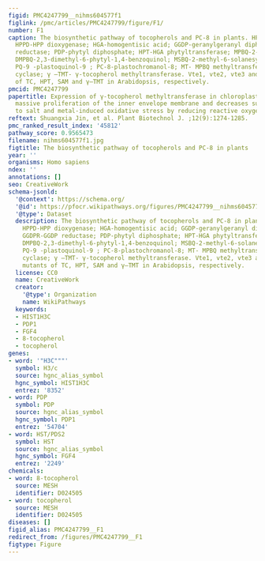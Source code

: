 ```yaml
---
figid: PMC4247799__nihms604577f1
figlink: /pmc/articles/PMC4247799/figure/F1/
number: F1
caption: The biosynthetic pathway of tocopherols and PC-8 in plants. HPP-hydroxyphenylpyruvate;
  HPPD-HPP dioxygenase; HGA-homogentisic acid; GGDP-geranylgeranyl diphosphate; GGDPR-GGDP
  reductase; PDP-phytyl diphosphate; HPT-HGA phytyltransferase; MPBQ-2-methyl-6-phytyl-1,4-benzoquinol;
  DMPBQ-2,3-dimethyl-6-phytyl-1,4-benzoquinol; MSBQ-2-methyl-6-solanesyl-1,4-benzoquinol;
  PQ-9 -plastoquinol-9 ; PC-8-plastochromanol-8; MT- MPBQ methyltransferase; TC-tocopherol
  cyclase; γ –TMT- γ-tocopherol methyltransferase. Vte1, vte2, vte3 and vte4 are mutants
  of TC, HPT, SAM and γ–TMT in Arabidopsis, respectively.
pmcid: PMC4247799
papertitle: Expression of γ-tocopherol methyltransferase in chloroplasts results in
  massive proliferation of the inner envelope membrane and decreases susceptibility
  to salt and metal-induced oxidative stress by reducing reactive oxygen species.
reftext: Shuangxia Jin, et al. Plant Biotechnol J. ;12(9):1274-1285.
pmc_ranked_result_index: '45812'
pathway_score: 0.9565473
filename: nihms604577f1.jpg
figtitle: The biosynthetic pathway of tocopherols and PC-8 in plants
year: ''
organisms: Homo sapiens
ndex: ''
annotations: []
seo: CreativeWork
schema-jsonld:
  '@context': https://schema.org/
  '@id': https://pfocr.wikipathways.org/figures/PMC4247799__nihms604577f1.html
  '@type': Dataset
  description: The biosynthetic pathway of tocopherols and PC-8 in plants. HPP-hydroxyphenylpyruvate;
    HPPD-HPP dioxygenase; HGA-homogentisic acid; GGDP-geranylgeranyl diphosphate;
    GGDPR-GGDP reductase; PDP-phytyl diphosphate; HPT-HGA phytyltransferase; MPBQ-2-methyl-6-phytyl-1,4-benzoquinol;
    DMPBQ-2,3-dimethyl-6-phytyl-1,4-benzoquinol; MSBQ-2-methyl-6-solanesyl-1,4-benzoquinol;
    PQ-9 -plastoquinol-9 ; PC-8-plastochromanol-8; MT- MPBQ methyltransferase; TC-tocopherol
    cyclase; γ –TMT- γ-tocopherol methyltransferase. Vte1, vte2, vte3 and vte4 are
    mutants of TC, HPT, SAM and γ–TMT in Arabidopsis, respectively.
  license: CC0
  name: CreativeWork
  creator:
    '@type': Organization
    name: WikiPathways
  keywords:
  - HIST1H3C
  - PDP1
  - FGF4
  - 8-tocopherol
  - tocopherol
genes:
- word: '"H3C"""'
  symbol: H3/c
  source: hgnc_alias_symbol
  hgnc_symbol: HIST1H3C
  entrez: '8352'
- word: PDP
  symbol: PDP
  source: hgnc_alias_symbol
  hgnc_symbol: PDP1
  entrez: '54704'
- word: HST/PDS2
  symbol: HST
  source: hgnc_alias_symbol
  hgnc_symbol: FGF4
  entrez: '2249'
chemicals:
- word: 8-tocopherol
  source: MESH
  identifier: D024505
- word: tocopherol
  source: MESH
  identifier: D024505
diseases: []
figid_alias: PMC4247799__F1
redirect_from: /figures/PMC4247799__F1
figtype: Figure
---
```

